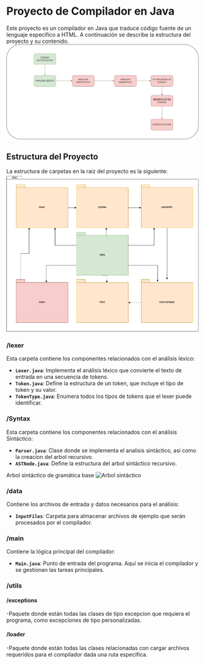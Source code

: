 # Proyecto de Compilador en Java

Este proyecto es un compilador en Java que traduce código fuente de un lenguaje específico a HTML. A continuación se describe la estructura del proyecto y su contenido.
![Flujo de funcionamiento del compilador](src/data/Flujo.jpg)
## Estructura del Proyecto

La estructura de carpetas en la raíz del proyecto es la siguiente:
![Diagrama de paquetes](src/data/diagramapaquetes.jpg)

### /lexer

Esta carpeta contiene los componentes relacionados con el análisis léxico:

- **`Lexer.java`**: Implementa el análisis léxico que convierte el texto de entrada en una secuencia de tokens.
- **`Token.java`**: Define la estructura de un token, que incluye el tipo de token y su valor.
- **`TokenType.java`**: Enumera todos los tipos de tokens que el lexer puede identificar.

### /Syntax

Esta carpeta contiene los componentes relacionados con el análisis Sintáctico:

- **`Parser.java`**: Clase donde se implementa el analisis sintáctico, asi como la creacion del arbol recursivo.
- **`ASTNode.java`**: Define la estructura del arbol sintáctico recursivo.

Arbol sintáctico de gramática base
![Arbol sintáctico](src/data/arbolsintáctico.png)

### /data

Contiene los archivos de entrada y datos necesarios para el análisis:

- **`InputFiles`**: Carpeta para almacenar archivos de ejemplo que serán procesados por el compilador.

### /main

Contiene la lógica principal del compilador:

- **`Main.java`**: Punto de entrada del programa. Aquí se inicia el compilador y se gestionan las tareas principales.

### /utils
#### /exceptions 
-Paquete donde están todas las clases de tipo excepcion que requiera el programa, como excepciones de tipo personalizadas.
#### /loader
-Paquete donde están todas las clases relacionadas con cargar archivos requeridos para el compilador dada una ruta especifica.

